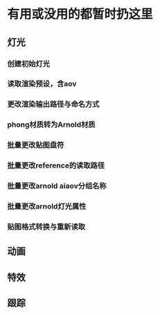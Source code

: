 # 有用或没用的都暂时扔这里

## 灯光
### 创建初始灯光
### 读取渲染预设，含aov
### 更改渲染输出路径与命名方式
### phong材质转为Arnold材质
### 批量更改贴图盘符
### 批量更改reference的读取路径
### 批量更改arnold aiaov分组名称
### 批量更改arnold灯光属性
### 贴图格式转换与重新读取


## 动画
## 特效
## 跟踪
